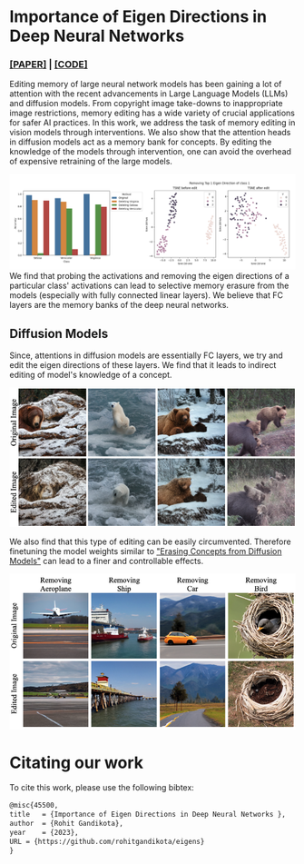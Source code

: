 # Importance of Eigen Directions in Deep Neural Networks 

### [[PAPER]](https://github.com/rohitgandikota/eigens/blob/main/editing-eigens-report.pdf) | [[CODE]](https://github.com/rohitgandikota/eigens/tree/main/scripts)

Editing memory of large neural network models has been gaining a lot of attention with the recent advancements in Large Language Models (LLMs) and diffusion models. From copyright image take-downs to inappropriate image restrictions, memory editing has a wide variety of crucial applications for safer AI practices. 
In this work, we address the task of memory editing in vision models through interventions. We also show that the attention heads in diffusion models act as a memory bank for concepts. By editing the knowledge of the models through intervention, one can avoid the overhead of expensive retraining of the large models.
<div align='center'>
<img src = 'images/iris.png'>
</div>
We find that probing the activations and removing the eigen directions of a particular class' activations can lead to selective memory erasure from the models (especially with fully connected linear layers). We believe that FC layers are the memory banks of the deep neural networks. </br>

## Diffusion Models
Since, attentions in diffusion models are essentially FC layers, we try and edit the eigen directions of these layers. We find that it leads to indirect editing of model's knowledge of a concept. 
<div align='center'>
<img src = 'images/diffusion_bad.png'>
</div>

We also find that this type of editing can be easily circumvented. Therefore finetuning the model weights similar to ["Erasing Concepts from Diffusion Models"](https://erasing.baulab.info) can lead to a finer and controllable effects. 

<div align='center'>
<img src = 'images/diffusion_good.png'>
</div>

# Citating our work
To cite this work, please use the following bibtex:

```
@misc{45500,
title	= {Importance of Eigen Directions in Deep Neural Networks },
author	= {Rohit Gandikota},
year	= {2023},
URL	= {https://github.com/rohitgandikota/eigens}
}

```
